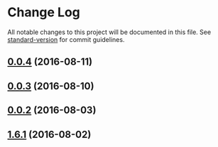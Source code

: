 # Change Log

All notable changes to this project will be documented in this file. See [standard-version](https://github.com/conventional-changelog/standard-version) for commit guidelines.

<a name="0.0.4"></a>
## [0.0.4](https://github.com/ghepesdoru/babel-plugin-module-alias-rn/compare/v0.0.3...v0.0.4) (2016-08-11)



<a name="0.0.3"></a>
## [0.0.3](https://github.com/ghepesdoru/babel-plugin-module-alias-rn/compare/v0.0.2...v0.0.3) (2016-08-10)



<a name="0.0.2"></a>
## [0.0.2](https://github.com/ghepesdoru/babel-plugin-module-alias-rn/compare/0.0.1-alpha.1...v0.0.2) (2016-08-03)



<a name="1.6.1"></a>
## [1.6.1](https://github.com/tleunen/babel-plugin-module-alias/compare/v1.6.0...v1.6.1) (2016-08-02)
